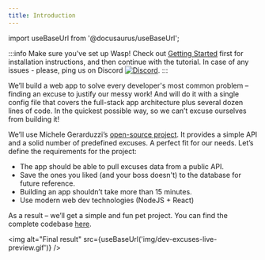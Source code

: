```yaml
---
title: Introduction
---
```


import useBaseUrl from '@docusaurus/useBaseUrl';

:::info
Make sure you've set up Wasp! Check out [Getting Started](/getting-started.md) first for installation instructions, and then continue with the tutorial. In case of any issues - please, ping us on Discord [![Discord](https://img.shields.io/discord/686873244791210014?label=chat%20on%20discord)](https://discord.gg/rzdnErX). 
:::

We’ll build a web app to solve every developer's most common problem – finding an excuse to justify our messy work! And will do it with a single config file that covers the full-stack app architecture plus several dozen lines of code. In the quickest possible way, so we can’t excuse ourselves from building it!

We’ll use Michele Gerarduzzi’s [open-source project](https://github.com/michelegera/devexcuses-api). It provides a simple API and a solid number of predefined excuses. A perfect fit for our needs. Let’s define the requirements for the project: 

- The app should be able to pull excuses data from a public API. 
- Save the ones you liked (and your boss doesn't) to the database for future reference.
- Building an app shouldn’t take more than 15 minutes.
- Use modern web dev technologies (NodeJS + React)

As a result – we’ll get a simple and fun pet project. You can find the complete codebase [here](https://github.com/wasp-lang/wasp/tree/main/examples/tutorials/ItWaspsOnMyMachine). 

<img alt="Final result"
     src={useBaseUrl('img/dev-excuses-live-preview.gif')}
/>